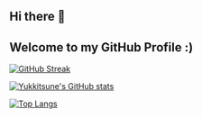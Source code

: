## Hi there 👋
## Welcome to my GitHub Profile :)
[![GitHub Streak](https://streak-stats.demolab.com/?user=Yukkitsune&theme=default)](https://git.io/streak-stats)

[![Yukkitsune's GitHub stats](https://github-readme-stats.vercel.app/api?username=Yukkitsune)](https://github.com/Yukkitsune/github-readme-stats)

[![Top Langs](https://github-readme-stats.vercel.app/api/top-langs/?username=Yukkitsune)](https://github.com/Yukkitsune/github-readme-stats)


<!--
**Yukkitsune/Yukkitsune** is a ✨ _special_ ✨ repository because its `README.md` (this file) appears on your GitHub profile.

Here are some ideas to get you started:

- 🔭 I’m currently working on ...
- 🌱 I’m currently learning ...
- 👯 I’m looking to collaborate on ...
- 🤔 I’m looking for help with ...
- 💬 Ask me about ...
- 📫 How to reach me: ...
- 😄 Pronouns: ...
- ⚡ Fun fact: ...
-->

